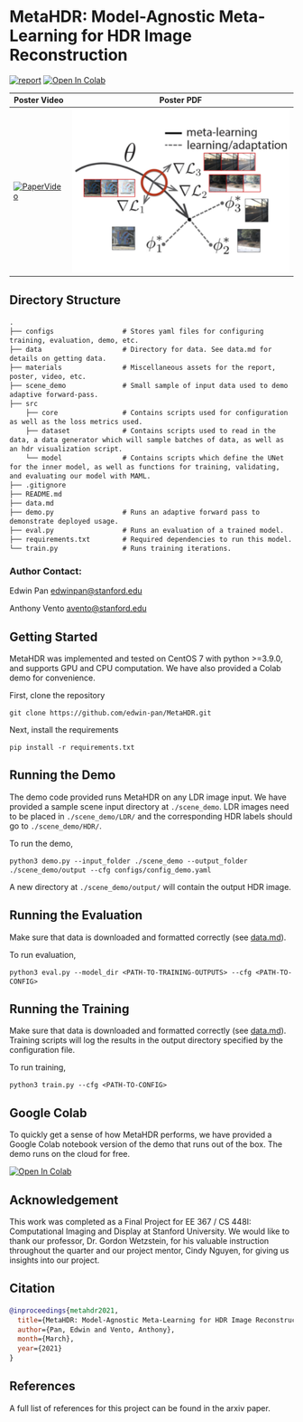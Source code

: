 # MetaHDR: Model-Agnostic Meta-Learning for HDR Image Reconstruction
[![report](https://img.shields.io/badge/arxiv-report-red)](https://tenor.com/bkNeW.gif) [![Open In Colab](https://colab.research.google.com/assets/colab-badge.svg)](https://colab.research.google.com/drive/1WeyrYHh2BvRraUz9Xorr99Iy8CGM6_aM?usp=sharing)

| Poster Video                                                                                                | Poster PDF                                                                                                |
|------------------------------------------------------------------------------------------------------------|--------------------------------------------------------------------------------------------------------------------|
| [![PaperVideo](https://img.youtube.com/vi/RvQIZ7aNOc0/0.jpg)](https://www.youtube.com/watch?v=RvQIZ7aNOc0) | [![PosterPDF](./materials/Mini-Meta-Figure.png)](https://drive.google.com/file/d/1g1XR3ZRRs6CCAxeiSVdE6fcffyXVxdOh/view?usp=sharing) |

## Directory Structure
    .
    ├── configs                 # Stores yaml files for configuring training, evaluation, demo, etc.
    ├── data                    # Directory for data. See data.md for details on getting data.
    ├── materials               # Miscellaneous assets for the report, poster, video, etc.
    ├── scene_demo              # Small sample of input data used to demo adaptive forward-pass.
    ├── src                     
        ├── core                # Contains scripts used for configuration as well as the loss metrics used.
        ├── dataset             # Contains scripts used to read in the data, a data generator which will sample batches of data, as well as an hdr visualization script.
        └── model               # Contains scripts which define the UNet for the inner model, as well as functions for training, validating, and evaluating our model with MAML.
    ├── .gitignore
    ├── README.md
    ├── data.md
    ├── demo.py                 # Runs an adaptive forward pass to demonstrate deployed usage.
    ├── eval.py                 # Runs an evaluation of a trained model.
    ├── requirements.txt        # Required dependencies to run this model.
    └── train.py                # Runs training iterations.

### Author Contact:
Edwin Pan <edwinpan@stanford.edu>

Anthony Vento <avento@stanford.edu>

## Getting Started
MetaHDR was implemented and tested on CentOS 7 with python >=3.9.0, and supports GPU and CPU computation. We have also provided a Colab demo for convenience.

First, clone the repository

```
git clone https://github.com/edwin-pan/MetaHDR.git
```

Next, install the requirements

```
pip install -r requirements.txt
```

## Running the Demo
The demo code provided runs MetaHDR on any LDR image input. We have provided a sample scene input directory at `./scene_demo`. LDR images need to be placed in `./scene_demo/LDR/` and the corresponding HDR labels should go to `./scene_demo/HDR/`. 

To run the demo,

```
python3 demo.py --input_folder ./scene_demo --output_folder ./scene_demo/output --cfg configs/config_demo.yaml
```

A new directory at `./scene_demo/output/` will contain the output HDR image.


## Running the Evaluation
Make sure that data is downloaded and formatted correctly (see [data.md](data.md)). 

To run evaluation,

```
python3 eval.py --model_dir <PATH-TO-TRAINING-OUTPUTS> --cfg <PATH-TO-CONFIG>
```

## Running the Training
Make sure that data is downloaded and formatted correctly (see [data.md](data.md)). Training scripts will log the results in the output directory specified by the configuration file.

To run training,

```
python3 train.py --cfg <PATH-TO-CONFIG>
```


## Google Colab
To quickly get a sense of how MetaHDR performs, we have provided a Google Colab notebook version of the demo that runs out of the box. The demo runs on the cloud for free.

[![Open In Colab](https://colab.research.google.com/assets/colab-badge.svg)](https://colab.research.google.com/drive/1WeyrYHh2BvRraUz9Xorr99Iy8CGM6_aM?usp=sharing)


## Acknowledgement
This work was completed as a Final Project for EE 367 / CS 448I: Computational Imaging and Display at Stanford University. We would like to thank our professor, Dr. Gordon Wetzstein, for his valuable instruction throughout the quarter and our project mentor, Cindy Nguyen, for giving us insights into our project.


## Citation
```bibtex
@inproceedings{metahdr2021,
  title={MetaHDR: Model-Agnostic Meta-Learning for HDR Image Reconstruction},
  author={Pan, Edwin and Vento, Anthony},
  month={March},
  year={2021}
}
```

## References
A full list of references for this project can be found in the arxiv paper. 